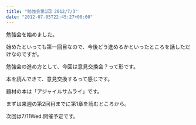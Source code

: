 ```yaml
---
title: "勉強会第1回 2012/7/3"
date: "2012-07-05T22:45:27+00:00"
---
```


勉強会を始めました。

始めたといっても第一回目なので、今後どう進めるかといったところを話しただけなのですが。

勉強会の進め方として、今回は意見交換会？って形です。

本を読んできて、意見交換するって感じです。

題材の本は「アジャイルサムライ」です。

まずは来週の第2回目までに第1章を読むところから。

次回は7/11Wed.開催予定です。

